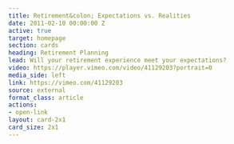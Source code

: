```yaml
---
title: Retirement&colon; Expectations vs. Realities
date: 2011-02-10 00:00:00 Z
active: true
target: homepage
section: cards
heading: Retirement Planning
lead: Will your retirement experience meet your expectations?  
video: https://player.vimeo.com/video/41129203?portrait=0
media_side: left
link: https://vimeo.com/41129203
source: external
format_class: article
actions: 
- open-link
layout: card-2x1
card_size: 2x1
---
```


